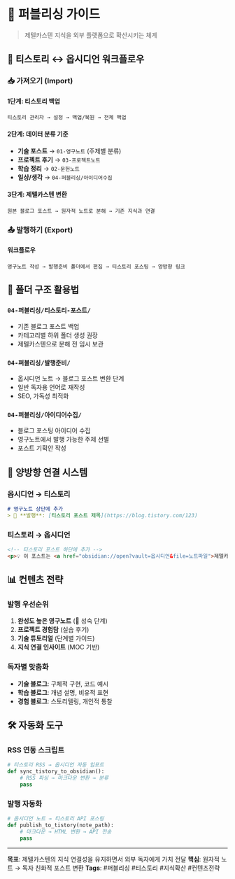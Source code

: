 # 📝 퍼블리싱 가이드

> 제텔카스텐 지식을 외부 플랫폼으로 확산시키는 체계

## 🔄 티스토리 ↔ 옵시디언 워크플로우

### 📥 가져오기 (Import)

#### 1단계: 티스토리 백업
```
티스토리 관리자 → 설정 → 백업/복원 → 전체 백업
```

#### 2단계: 데이터 분류 기준
- **기술 포스트** → `01-영구노트` (주제별 분류)
- **프로젝트 후기** → `03-프로젝트노트`
- **학습 정리** → `02-문헌노트`
- **일상/생각** → `04-퍼블리싱/아이디어수집`

#### 3단계: 제텔카스텐 변환
```
원본 블로그 포스트 → 원자적 노트로 분해 → 기존 지식과 연결
```

### 📤 발행하기 (Export)

#### 워크플로우
```
영구노트 작성 → 발행준비 폴더에서 편집 → 티스토리 포스팅 → 양방향 링크
```

## 📁 폴더 구조 활용법

### `04-퍼블리싱/티스토리-포스트/`
- 기존 블로그 포스트 백업
- 카테고리별 하위 폴더 생성 권장
- 제텔카스텐으로 분해 전 임시 보관

### `04-퍼블리싱/발행준비/`
- 옵시디언 노트 → 블로그 포스트 변환 단계
- 일반 독자용 언어로 재작성
- SEO, 가독성 최적화

### `04-퍼블리싱/아이디어수집/`
- 블로그 포스팅 아이디어 수집
- 영구노트에서 발행 가능한 주제 선별
- 포스트 기획안 작성

## 🔗 양방향 연결 시스템

### 옵시디언 → 티스토리
```markdown
# 영구노트 상단에 추가
> 📝 **발행**: [티스토리 포스트 제목](https://blog.tistory.com/123)
```

### 티스토리 → 옵시디언
```html
<!-- 티스토리 포스트 하단에 추가 -->
<p>💡 이 포스트는 <a href="obsidian://open?vault=옵시디언&file=노트파일">제텔카스텐 노트</a>에서 발전된 내용입니다.</p>
```

## 📊 컨텐츠 전략

### 발행 우선순위
1. **완성도 높은 영구노트** (🌳 성숙 단계)
2. **프로젝트 경험담** (실습 후기)
3. **기술 튜토리얼** (단계별 가이드)
4. **지식 연결 인사이트** (MOC 기반)

### 독자별 맞춤화
- **기술 블로그**: 구체적 구현, 코드 예시
- **학습 블로그**: 개념 설명, 비유적 표현
- **경험 블로그**: 스토리텔링, 개인적 통찰

## 🛠️ 자동화 도구

### RSS 연동 스크립트
```python
# 티스토리 RSS → 옵시디언 자동 임포트
def sync_tistory_to_obsidian():
    # RSS 파싱 → 마크다운 변환 → 분류
    pass
```

### 발행 자동화
```python
# 옵시디언 노트 → 티스토리 API 포스팅
def publish_to_tistory(note_path):
    # 마크다운 → HTML 변환 → API 전송
    pass
```

---

**목표**: 제텔카스텐의 지식 연결성을 유지하면서 외부 독자에게 가치 전달
**핵심**: 원자적 노트 → 독자 친화적 포스트 변환
**Tags**: #퍼블리싱 #티스토리 #지식확산 #컨텐츠전략